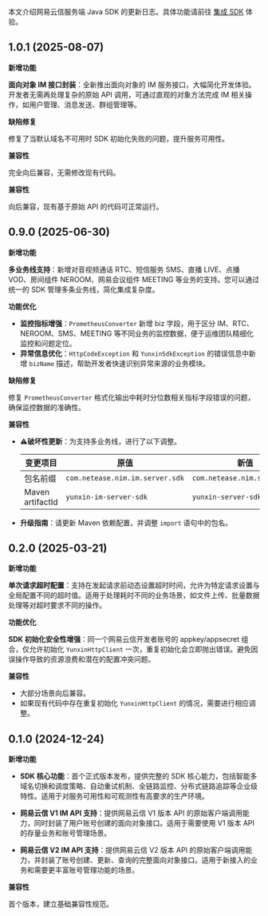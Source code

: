 
本文介绍网易云信服务端 Java SDK 的更新日志。具体功能请前往 [集成 SDK](https://doc.yunxin.163.com/messaging2/server-apis/jQxNjEwMjI?platform=server) 体验。

<style>
table th:first-of-type {width: 20%;}
table th:nth-of-type(2) {width: 40%;}
table th:nth-of-type(3) {width: 40%;}
</style>

## 1.0.1 (2025-08-07)

**新增功能**

**面向对象 IM 接口封装**：全新推出面向对象的 IM 服务接口，大幅简化开发体验。开发者无需再处理复杂的原始 API 调用，可通过直观的对象方法完成 IM 相关操作，如用户管理、消息发送、群组管理等。

**缺陷修复**

修复了当默认域名不可用时 SDK 初始化失败的问题，提升服务可用性。

**兼容性**

完全向后兼容，无需修改现有代码。

**兼容性**

向后兼容，现有基于原始 API 的代码可正常运行。

## 0.9.0 (2025-06-30)

**新增功能**

**多业务线支持**：新增对音视频通话 RTC、短信服务 SMS、直播 LIVE、点播 VOD、房间组件 NEROOM、网易会议组件 MEETING 等业务的支持。您可以通过统一的 SDK 管理多条业务线，简化集成复杂度。

**功能优化**

- **监控指标增强**：`PrometheusConverter` 新增 biz 字段，用于区分 IM、RTC、NEROOM、SMS、MEETING 等不同业务的监控数据，便于运维团队精细化监控和问题定位。
- **异常信息优化**：`HttpCodeException` 和 `YunxinSdkException` 的错误信息中新增 `bizName` 描述，帮助开发者快速识别异常来源的业务模块。

**缺陷修复**

修复 `PrometheusConverter` 格式化输出中耗时分位数相关指标字段错误的问题，确保监控数据的准确性。

**兼容性**

- ⚠️**破坏性更新**：为支持多业务线，进行了以下调整。

    变更项目 | 原值 | 新值 |
      ---| ---| --- |
    包名前缀 | `com.netease.nim.im.server.sdk` | `com.netease.nim.server.sdk` |
    Maven artifactId | `yunxin-im-server-sdk` | `yunxin-server-sdk` |

- **升级指南**：请更新 Maven 依赖配置，并调整 `import` 语句中的包名。

## 0.2.0 (2025-03-21)

**新增功能**

**单次请求超时配置**：支持在发起请求前动态设置超时时间，允许为特定请求设置与全局配置不同的超时值。适用于处理耗时不同的业务场景，如文件上传、批量数据处理等对超时要求不同的操作。

**功能优化**

**SDK 初始化安全性增强**：同一个网易云信开发者账号的 appkey/appsecret 组合，仅允许初始化 `YunxinHttpClient` 一次，重复初始化会立即抛出错误。避免因误操作导致的资源浪费和潜在的配置冲突问题。

**兼容性**

- 大部分场景向后兼容。
- 如果现有代码中存在重复初始化 `YunxinHttpClient` 的情况，需要进行相应调整。

## 0.1.0 (2024-12-24)

**新增功能**

- **SDK 核心功能**：首个正式版本发布，提供完整的 SDK 核心能力，包括智能多域名切换和调度策略、自动重试机制、全链路监控、分布式链路追踪等企业级特性。适用于对服务可用性和可观测性有高要求的生产环境。

- **网易云信 V1 IM API 支持**：提供网易云信 V1 版本 API 的原始客户端调用能力，同时封装了用户账号创建的面向对象接口。适用于需要使用 V1 版本 API 的存量业务和账号管理场景。

- **网易云信 V2 IM  API 支持**：提供网易云信 V2 版本 API 的原始客户端调用能力，并封装了账号创建、更新、查询的完整面向对象接口。适用于新接入的业务和需要更丰富账号管理功能的场景。

**兼容性**

首个版本，建立基础兼容性规范。